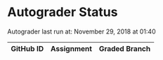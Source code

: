 # Autograder Status
Autograder last run at: November 29, 2018 at 01:40

| GitHub ID | Assignment | Graded Branch |
|-----------|------------|---------------|
